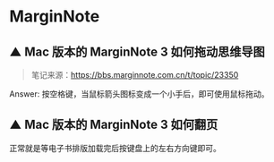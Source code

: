 # MarginNote



## ▲ Mac 版本的 MarginNote 3 如何拖动思维导图

> 笔记来源：https://bbs.marginnote.com.cn/t/topic/23350

Answer: 按空格键，当鼠标箭头图标变成一个小手后，即可使用鼠标拖动。


## ▲ Mac 版本的 MarginNote 3 如何翻页

正常就是等电子书排版加载完后按键盘上的左右方向键即可。